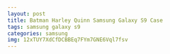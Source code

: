 ```yaml
---
layout: post
title: Batman Harley Quinn Samsung Galaxy S9 Case
tags: samsung galaxy s9
categories: samsung
img: 12xTUY7XdCfDCBBEq7FYm7GNE6Vql7fsv
---
```

